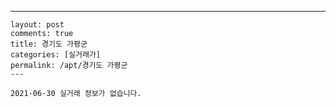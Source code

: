 ---
    layout: post
    comments: true
    title: 경기도 가평군
    categories: [실거래가]
    permalink: /apt/경기도 가평군
    ---

    2021-06-30 실거래 정보가 없습니다.

    